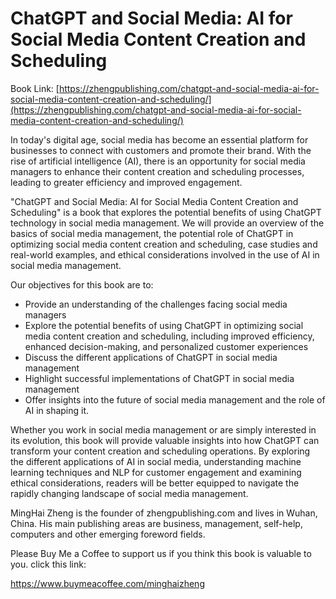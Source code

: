 # ChatGPT and Social Media: AI for Social Media Content Creation and Scheduling

Book Link: [https://zhengpublishing.com/chatgpt-and-social-media-ai-for-social-media-content-creation-and-scheduling/](https://zhengpublishing.com/chatgpt-and-social-media-ai-for-social-media-content-creation-and-scheduling/)

In today's digital age, social media has become an essential platform for businesses to connect with customers and promote their brand. With the rise of artificial intelligence (AI), there is an opportunity for social media managers to enhance their content creation and scheduling processes, leading to greater efficiency and improved engagement.

"ChatGPT and Social Media: AI for Social Media Content Creation and Scheduling" is a book that explores the potential benefits of using ChatGPT technology in social media management. We will provide an overview of the basics of social media management, the potential role of ChatGPT in optimizing social media content creation and scheduling, case studies and real-world examples, and ethical considerations involved in the use of AI in social media management.

Our objectives for this book are to:

* Provide an understanding of the challenges facing social media managers
* Explore the potential benefits of using ChatGPT in optimizing social media content creation and scheduling, including improved efficiency, enhanced decision-making, and personalized customer experiences
* Discuss the different applications of ChatGPT in social media management
* Highlight successful implementations of ChatGPT in social media management
* Offer insights into the future of social media management and the role of AI in shaping it.

Whether you work in social media management or are simply interested in its evolution, this book will provide valuable insights into how ChatGPT can transform your content creation and scheduling operations. By exploring the different applications of AI in social media, understanding machine learning techniques and NLP for customer engagement and examining ethical considerations, readers will be better equipped to navigate the rapidly changing landscape of social media management.

MingHai Zheng is the founder of zhengpublishing.com and lives in Wuhan, China. His main publishing areas are business, management, self-help, computers and other emerging foreword fields.

Please Buy Me a Coffee to support us if you think this book is valuable to you. click this link:

https://www.buymeacoffee.com/minghaizheng
